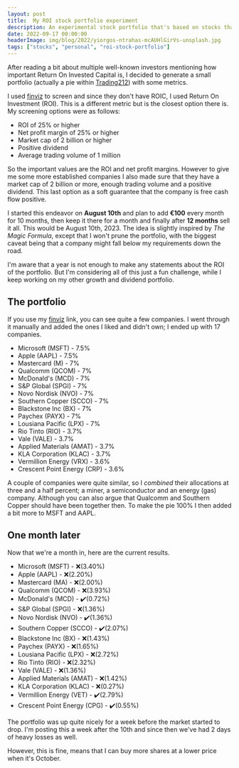 ```yaml
---
layout: post
title:  My ROI stock portfolio experiment
description: An experimental stock portfolio that's based on stocks that have 25% or higher Return On Investment metrics. 
date: 2022-09-17 00:00:00
headerImage: img/blog/2022/yiorgos-ntrahas-mcAUHlGirVs-unsplash.jpg
tags: ["stocks", "personal", "roi-stock-portfolio"]
---
```


After reading a bit about multiple well-known investors mentioning how important Return On Invested Capital is,
I decided to generate a small portfolio (actually a pie within [Trading212][t]) with some metrics.

I used [finviz][f] to screen and since they don't have ROIC, I used Return On Investment (ROI).
This is a different metric but is the closest option there is. My screening options were as follows:

- ROI of 25% or higher
- Net profit margin of 25% or higher
- Market cap of 2 billion or higher
- Positive dividend
- Average trading volume of 1 million

So the important values are the ROI and net profit margins. However to give me some more established companies
I also made sure that they have a market cap of 2 billion or more, enough trading volume and a positive dividend.
This last option as a soft guarantee that the company is free cash flow positive.

I started this endeavor on **August 10th** and plan to add **€100** every month for 10 months, 
then keep it there for a month and finally after **12 months** sell it all. This would be August 10th, 2023.
The idea is slightly inspired by _The Magic Formula_, except that I won't prune the portfolio, with the biggest caveat
being that a company might fall below my requirements down the road.

I'm aware that a year is not enough to make any statements about the ROI of the portfolio.
But I'm considering all of this just a fun challenge, while I keep working on my other growth and dividend portfolio.

## The portfolio

If you use my [finviz][f] link, you can see quite a few companies. I went through it manually and added the ones I liked and didn't own; 
I ended up with 17 companies.

- Microsoft (MSFT) - 7.5%
- Apple (AAPL) - 7.5%
- Mastercard (M) - 7%
- Qualcomm (QCOM) - 7%
- McDonald's (MCD) - 7%
- S&P Global (SPGI) - 7%
- Novo Nordisk (NVO) - 7%
- Southern Copper (SCCO) - 7%
- Blackstone Inc (BX) - 7%
- Paychex (PAYX) - 7%
- Lousiana Pacific (LPX) - 7%
- Rio Tinto (RIO) - 3.7%
- Vale (VALE) - 3.7%
- Applied Materials (AMAT) - 3.7%
- KLA Corporation (KLAC) - 3.7%
- Vermillion Energy (VRX) - 3.6%
- Crescent Point Energy (CRP) - 3.6%

A couple of companies were quite similar, so I _combined_ their allocations at three and a half percent; a miner, a semiconductor and an energy (gas) company.
Although you can also argue that Qualcomm and Southern Copper should have been together then. To make the pie 100% I then added a bit more to MSFT and AAPL.

## One month later

Now that we're a month in, here are the current results.

- Microsoft (MSFT) - ❌(3.40%)
- Apple (AAPL) - ❌(2.20%)
- Mastercard (MA) - ❌(2.00%)
- Qualcomm (QCOM) - ❌(3.93%)
- McDonald's (MCD) - ✔️(0.72%)
- S&P Global (SPGI) - ❌(1.36%)
- Novo Nordisk (NVO) - ✔️(1.36%)
- Southern Copper (SCCO) - ✔️(2.07%)
- Blackstone Inc (BX) - ❌(1.43%)
- Paychex (PAYX) - ❌(1.65%)
- Lousiana Pacific (LPX) - ❌(2.72%)
- Rio Tinto (RIO) - ❌(2.32%)
- Vale (VALE) - ❌(1.36%)
- Applied Materials (AMAT) - ❌(1.42%)
- KLA Corporation (KLAC) - ❌(0.27%)
- Vermillion Energy (VET) - ✔️(2.79%)
- Crescent Point Energy (CPG) - ✔️(0.55%)

The portfolio was up quite nicely for a week before the market started to drop. 
I'm posting this a week after the 10th and since then we've had 2 days of heavy losses as well.

However, this is fine, means that I can buy more shares at a lower price when it's October.


[f]: https://finviz.com/screener.ashx?v=111&f=cap_midover,fa_div_pos,fa_netmargin_o25,fa_roi_verypos,sh_avgvol_o1000&ft=4
[t]: https://www.trading212.com/invite/HrAs2dFZ